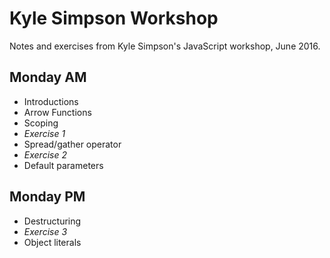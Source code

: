 # Kyle Simpson Workshop
Notes and exercises from Kyle Simpson's JavaScript workshop, June 2016.

## Monday AM
* Introductions
* Arrow Functions
* Scoping
* _Exercise 1_
* Spread/gather operator
* _Exercise 2_
* Default parameters

## Monday PM
* Destructuring
* _Exercise 3_
* Object literals
